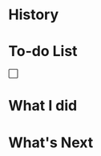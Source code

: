 <!-- 
:white_check_mark:
:negative_squared_cross_mark:
:white_large_square:
:black_large_square:
-->
# History 
<!-- 지금 하고 있는 일, 이전에 하고 있던  일-->

# To-do List
<!-- 오늘 해야 하는 일 -->
:white_large_square: 

# What I did
<!-- 오늘 한 일 -->

# What's Next
<!-- 앞으로 해야하는 일 -->